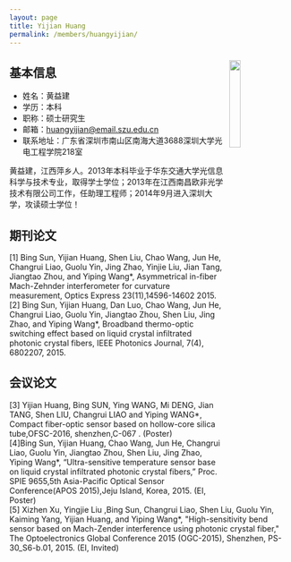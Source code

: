 ```yaml
---
layout: page
title: Yijian Huang
permalink: /members/huangyijian/
---
```


<a href="{{ site.baseurl }}/members/huangyijian/">
<img src="{{ site.baseurl }}/images/huangyijian-114x145.png" style="width: 20%; float: right; margin: 10px" />
</a>

## 基本信息
+ 姓名：黄益建<br/>
+ 学历：本科<br/>
+ 职称：硕士研究生<br/>
+ 邮箱：huangyijian@email.szu.edu.cn<br/>
+ 联系地址：广东省深圳市南山区南海大道3688深圳大学光电工程学院218室<br/>
 
黄益建，江西萍乡人。2013年本科毕业于华东交通大学光信息科学与技术专业，取得学士学位；2013年在江西南昌欧非光学技术有限公司工作，任助理工程师；2014年9月进入深圳大学，攻读硕士学位！

## 期刊论文
[1] Bing Sun, Yijian Huang, Shen Liu, Chao Wang, Jun He, Changrui Liao, Guolu Yin, Jing Zhao, Yinjie Liu, Jian Tang, Jiangtao Zhou, and Yiping Wang*, Asymmetrical in-fiber Mach-Zehnder interferometer for curvature measurement, Optics Express 23(11),14596-14602 2015. <br>
[2] Bing Sun, Yijian Huang, Dan Luo, Chao Wang, Jun He, Changrui Liao, Guolu Yin, Jiangtao Zhou, Shen Liu, Jing Zhao, and Yiping Wang*, Broadband thermo-optic switching effect based on liquid crystal infiltrated photonic crystal fibers, IEEE Photonics Journal, 7(4), 6802207, 2015.<br>

## 会议论文
[3] Yijian Huang, Bing SUN, Ying WANG, Mi DENG, Jian TANG, Shen LIU, Changrui LIAO and Yiping WANG*, Compact fiber-optic sensor based on hollow-core silica tube,OFSC-2016, shenzhen,C-067 . (Poster) <br>
[4]Bing Sun, Yijian Huang, Chao Wang, Jun He, Changrui Liao, Guolu Yin, Jiangtao Zhou, Shen Liu, Jing Zhao, Yiping Wang*, “Ultra-sensitive temperature sensor base on liquid crystal infiltrated photonic crystal fibers,” Proc. SPIE 9655,5th Asia-Pacific Optical Sensor Conference(APOS 2015),Jeju Island, Korea, 2015. (EI, Poster)<br>
[5] Xizhen Xu, Yingjie Liu ,Bing Sun, Changrui Liao, Shen Liu, Guolu Yin, Kaiming Yang, Yijian Huang, and Yiping Wang*, "High-sensitivity bend sensor based on Mach-Zender interference using photonic crystal fiber," The Optoelectronics Global Conference 2015 (OGC-2015), Shenzhen, PS-30_S6-b.01, 2015. (EI, Invited) <br>

